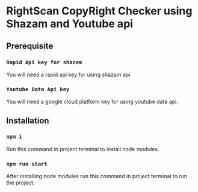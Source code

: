 # RightScan CopyRight Checker using Shazam and Youtube api


## Prerequisite

### `Rapid Api key for shazam`

You will need a rapid api key for using shazam api.

### `Youtube Data Api key`

You will need a google cloud platform key for using youtube data api.

## Installation

### `npm i`

Run this command in project terminal to install node modules.

### `npm run start`

After installing node modules run this command in project terminal to run the project.
